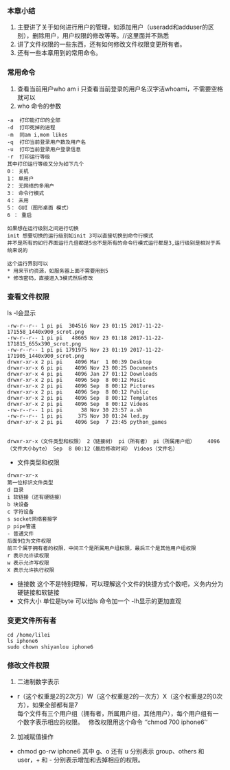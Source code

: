 ### 本章小结
1. 主要讲了关于如何进行用户的管理，如添加用户（useradd和adduser的区别），删除用户，用户权限的修改等等。//这里面并不熟悉
2. 讲了文件权限的一些东西，还有如何修改文件权限变更所有者。
3. 还有一些本章用到的常用命令。

### 常用命令
1. 查看当前用户who am i 只查看当前登录的用户名汉字洁whoami，不需要空格就可以
2. who 命令的参数
```
-a	打印能打印的全部
-d	打印死掉的进程
-m	同am i,mom likes
-q	打印当前登录用户数及用户名
-u	打印当前登录用户登录信息
-r	打印运行等级
其中打印运行等级又分为如下几个
0： 关机
1： 单用户
2： 无网络的多用户
3： 命令行模式
4： 未用
5： GUI（图形桌面 模式）
6 ： 重启

如果想在运行级别之间进行切换 
init 想要切换的运行级别如init 3可以直接切换到命令行模式
并不是所有的如行界面运行几倍都是5也不是所有的命令行模式运行都是3,运行级别是相对于系统来说的

这个运行界别可以
* 用来节约资源，如服务器上面不需要用到5
* 修改密码，直接进入3模式然后修改
```
### 查看文件权限
ls -l会显示
```
-rw-r--r-- 1 pi pi  304516 Nov 23 01:15 2017-11-22-171558_1440x900_scrot.png
-rw-r--r-- 1 pi pi   48665 Nov 23 01:18 2017-11-22-171815_655x390_scrot.png
-rw-r--r-- 1 pi pi 1791975 Nov 23 01:19 2017-11-22-171905_1440x900_scrot.png
drwxr-xr-x 2 pi pi    4096 Mar  1 00:39 Desktop
drwxr-xr-x 6 pi pi    4096 Nov 23 00:25 Documents
drwxr-xr-x 4 pi pi    4096 Jan 27 01:12 Downloads
drwxr-xr-x 2 pi pi    4096 Sep  8 00:12 Music
drwxr-xr-x 2 pi pi    4096 Sep  8 00:12 Pictures
drwxr-xr-x 2 pi pi    4096 Sep  8 00:12 Public
drwxr-xr-x 2 pi pi    4096 Sep  8 00:12 Templates
drwxr-xr-x 2 pi pi    4096 Sep  8 00:12 Videos
-rw-r--r-- 1 pi pi      38 Nov 30 23:57 a.sh
-rw-r--r-- 1 pi pi     375 Nov 30 01:24 led.py
drwxr-xr-x 2 pi pi    4096 Sep  7 23:45 python_games


drwxr-xr-x（文件类型和权限） 2（链接树） pi（所有者） pi（所属用户组）    4096（文件大小byte） Sep  8 00:12（最后修改时间） Videos（文件名）

```
* 文件类型和权限
```
drwxr-xr-x
第一位标识文件类型
d 目录
i 软链接（还有硬链接）
b 块设备
c 字符设备
s socket网络套接字
p pipe管道
- 普通文件
后面9位为文件权限
前三个属于拥有者的权限，中间三个是所属用户组权限，最后三个是其他用户组权限
r 表示允许读权限
w 表示允许写权限
X 表示允许执行权限
```
* 链接数
这个不是特别理解，可以理解这个文件的快捷方式个数吧，义务内分为硬链接和软链接
* 文件大小
单位是byte 可以给ls 命令加一个 -lh显示的更加直观

### 变更文件所有者
```
cd /home/lilei
ls iphone6
sudo chown shiyanlou iphone6
```
### 修改文件权限
1. 二进制数字表示  
* r（这个权重是2的2次方）W（这个权重是2的一次方）X（这个权重是2的0次方），如果全部都有是7  
每个文件有三个用户组（拥有者，所属用户组，其他用户），每个用户组有一个数字表示相应的权限。  
修改权限用这个命令 ‘’chmod 700 iphone6’‘
2. 加减赋值操作  
* chmod go-rw iphone6 其中
g、o 还有 u 分别表示 group、others 和 user，+ 和 - 分别表示增加和去掉相应的权限。
